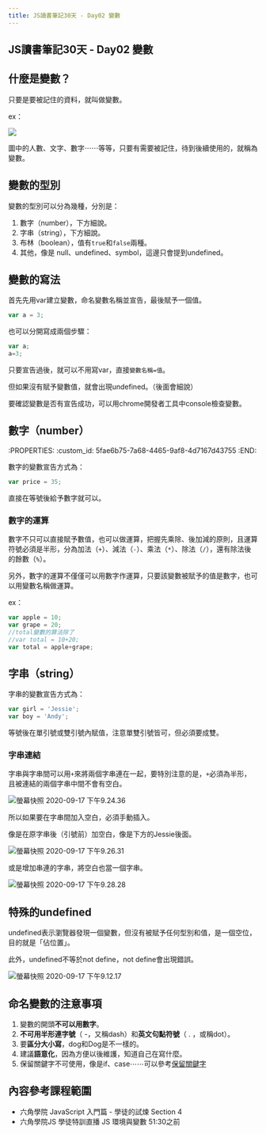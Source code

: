 ```yaml
---
title: JS讀書筆記30天 - Day02 變數
---
```


## JS讀書筆記30天 - Day02 變數

<!--more-->

## 什麼是變數？

只要是要被記住的資料，就叫做變數。

ex：

![](https://raw.githubusercontent.com/camellusforest/Image/master/imgs/20200917200238.jpg)

圖中的人數、文字、數字⋯⋯等等，只要有需要被記住，待到後續使用的，就稱為變數。



## 變數的型別

變數的型別可以分為幾種，分別是：

1. 數字（number），下方細說。
2. 字串（string），下方細說。
3. 布林（boolean），值有`true`和`false`兩種。
4. 其他，像是 null、undefined、symbol，這邊只會提到undefined。



## 變數的寫法

首先先用var建立變數，命名變數名稱並宣告，最後賦予一個值。

```javascript
var a = 3;
```

也可以分開寫成兩個步驟：

```javascript
var a;
a=3;
```

只要宣告過後，就可以不用寫var，直接`變數名稱=值`。

但如果沒有賦予變數值，就會出現undefined。（後面會細說）

要確認變數是否有宣告成功，可以用chrome開發者工具中console檢查變數。



## 數字（number）
:PROPERTIES:
:custom_id: 5fae6b75-7a68-4465-9af8-4d7167d43755
:END:

數字的變數宣告方式為：

```javascript
var price = 35;
```

直接在等號後給予數字就可以。
### 數字的運算

數字不只可以直接賦予數值，也可以做運算，把握先乘除、後加減的原則，且運算符號必須是半形，分為加法（`+`）、減法（`-`）、乘法（`*`）、除法（`/`），還有除法後的餘數（`%`）。

另外，數字的運算不僅僅可以用數字作運算，只要該變數被賦予的值是數字，也可以用變數名稱做運算。

ex：

```javascript
var apple = 10;
var grape = 20;
//total變數的算法除了
//var total = 10+20;
var total = apple+grape;
```



## 字串（string）

字串的變數宣告方式為：

```javascript
var girl = 'Jessie';
var boy = 'Andy';
```

等號後在單引號或雙引號內賦值，注意單雙引號皆可，但必須要成雙。

### 字串連結

字串與字串間可以用`+`來將兩個字串連在一起，要特別注意的是，`+`必須為半形，且被連結的兩個字串中間不會有空白。

![螢幕快照 2020-09-17 下午9.24.36](https://raw.githubusercontent.com/camellusforest/Image/master/imgs/20200917212503.png)

所以如果要在字串間加入空白，必須手動插入。

像是在原字串後（引號前）加空白，像是下方的Jessie後面。

![螢幕快照 2020-09-17 下午9.26.31](https://raw.githubusercontent.com/camellusforest/Image/master/imgs/20200917212713.png)

或是增加串連的字串，將空白也當一個字串。

![螢幕快照 2020-09-17 下午9.28.28](https://raw.githubusercontent.com/camellusforest/Image/master/imgs/20200917212850.png)



## 特殊的undefined

undefined表示瀏覽器發現一個變數，但沒有被賦予任何型別和值，是一個空位，目的就是「佔位置」。

此外，undefined不等於not define，not define會出現錯誤。

![螢幕快照 2020-09-17 下午9.12.17](https://raw.githubusercontent.com/camellusforest/Image/master/imgs/20200917211355.png)



## 命名變數的注意事項

1. 變數的開頭**不可以用數字**。
2. **不可用半形連字號**（ -，又稱dash）和**英文句點符號**（ . ，或稱dot）。
3. 要**區分大小寫**，dog和Dog是不一樣的。
4. 建議**語意化**，因為方便以後維護，知道自己在寫什麼。
5. 保留關鍵字不可使用，像是if、case⋯⋯可以參考[保留關鍵字](https://developer.mozilla.org/zh-CN/docs/Web/JavaScript/Reference/Reserved_words)



## 內容參考課程範圍

- 六角學院 JavaScript 入門篇 - 學徒的試煉 Section 4
- 六角學院JS 學徒特訓直播 JS 環境與變數 51:30之前